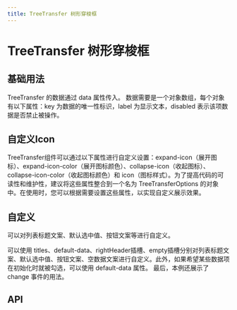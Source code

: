 ```yaml
---
title: TreeTransfer 树形穿梭框
---
```


# TreeTransfer 树形穿梭框

## 基础用法

TreeTransfer 的数据通过 data 属性传入。 数据需要是一个对象数组，每个对象有以下属性：key 为数据的唯一性标识，label 为显示文本，disabled 表示该项数据是否禁止被操作。

<preview path="./def" />

## 自定义Icon

TreeTransfer组件可以通过以下属性进行自定义设置：expand-icon（展开图标）、expand-icon-color（展开图标颜色）、collapse-icon（收起图标）、collapse-icon-color（收起图标颜色）和 icon（图标样式）。为了提高代码的可读性和维护性，建议将这些属性整合到一个名为 TreeTransferOptions 的对象中。在使用时，您可以根据需要设置这些属性，以实现自定义展示效果。

<preview path="./customIconTreeTransfer" />

## 自定义

可以对列表标题文案、默认选中值、按钮文案等进行自定义。

可以使用 titles、default-data、rightHeader插槽、empty插槽分别对列表标题文案、默认选中值、按钮文案、空数据文案进行自定义。此外，如果希望某些数据项在初始化时就被勾选，可以使用 default-data 属性。 最后，本例还展示了 change 事件的用法。

<preview path="./customTreeTransfer" />

## API

<API src="./treeTransfer.json" lang="zh"></API>
